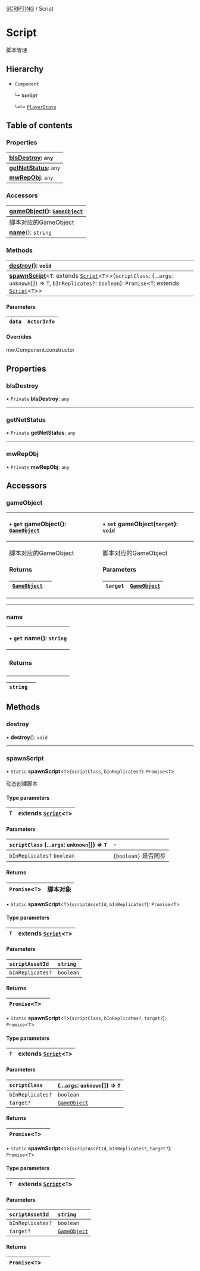 [SCRIPTING](../groups/Core.SCRIPTING.md) / Script

# Script <Badge type="tip" text="Class" /> <Score text="Script" />

<span class="content-big">

脚本管理

</span>

## Hierarchy

- `Component`

  ↳ **`Script`**

  ↳↳ [`PlayerState`](mw.PlayerState.md)

## Table of contents

### Properties <Score text="Properties" /> 
| **[bIsDestroy](mw.Script.md#bisdestroy)**: `any`  |
| :----- |
| **[getNetStatus](mw.Script.md#getnetstatus)**: `any` |
| **[mwRepObj](mw.Script.md#mwrepobj)**: `any` |

### Accessors <Score text="Accessors" /> 
| **[gameObject](mw.Script.md#gameobject)**(): [`GameObject`](mw.GameObject.md)  |
| :-----|
| 脚本对应的GameObject|
| **[name](mw.Script.md#name)**(): `string` |

### Methods <Score text="Methods" /> 
| **[destroy](mw.Script.md#destroy)**(): `void`  |
| :----- |
| **[spawnScript](mw.Script.md#spawnscript)**<`T`: extends [`Script`](mw.Script.md)<`T`\>\>(`scriptClass`: (...`args`: `unknown`[]) => `T`, `bInReplicates?`: `boolean`): `Promise`<`T`: extends [`Script`](mw.Script.md)<`T`\>\> |

#### Parameters

| `data` | `ActorInfo` |
| :------ | :------ |

#### Overrides

mw.Component.constructor

## Properties

### bIsDestroy <Score text="bIsDestroy" /> 

• `Private` **bIsDestroy**: `any`

___

### getNetStatus <Score text="getNetStatus" /> 

• `Private` **getNetStatus**: `any`

___

### mwRepObj <Score text="mwRepObj" /> 

• `Private` **mwRepObj**: `any`

## Accessors

### gameObject <Score text="gameObject" /> 

<table class="get-set-table">
<thead><tr>
<th style="text-align: left">

• `get` **gameObject**(): [`GameObject`](mw.GameObject.md) 

</th>
<th style="text-align: left">

• `set` **gameObject**(`target`): `void` 

</th>
</tr></thead>
<tbody><tr>
<td style="text-align: left">


脚本对应的GameObject


#### Returns

| [`GameObject`](mw.GameObject.md) |  |
| :------ | :------ |


</td>
<td style="text-align: left">


脚本对应的GameObject


#### Parameters

| `target` | [`GameObject`](mw.GameObject.md) |
| :------ | :------ |



</td>
</tr></tbody>
</table>

___

### name <Score text="name" /> 

<table class="get-set-table">
<thead><tr>
<th style="text-align: left">

• `get` **name**(): `string`

</th>
</tr></thead>
<tbody><tr>
<td style="text-align: left">


#### Returns

</td>
</tr></tbody>
</table>

| `string` |  |
| :------ | :------ |

## Methods

### destroy <Score text="destroy" /> 

• **destroy**(): `void`


___

### spawnScript <Score text="spawnScript" /> 

• `Static` **spawnScript**<`T`\>(`scriptClass`, `bInReplicates?`): `Promise`<`T`\>

动态创建脚本

#### Type parameters

| `T` | extends [`Script`](mw.Script.md)<`T`\> |
| :------ | :------ |

#### Parameters

| `scriptClass` (...`args`: `unknown`[]) => `T` | - |
| :------ | :------ |
| `bInReplicates?` `boolean` | `{boolean}` 是否同步 |

#### Returns

| `Promise`<`T`\> | 脚本对象 |
| :------ | :------ |

• `Static` **spawnScript**<`T`\>(`scriptAssetId`, `bInReplicates?`): `Promise`<`T`\>

#### Type parameters

| `T` | extends [`Script`](mw.Script.md)<`T`\> |
| :------ | :------ |

#### Parameters

| `scriptAssetId` | `string` |
| :------ | :------ |
| `bInReplicates?` | `boolean` |

#### Returns

| `Promise`<`T`\> |  |
| :------ | :------ |

• `Static` **spawnScript**<`T`\>(`scriptClass`, `bInReplicates?`, `target?`): `Promise`<`T`\>

#### Type parameters

| `T` | extends [`Script`](mw.Script.md)<`T`\> |
| :------ | :------ |

#### Parameters

| `scriptClass` | (...`args`: `unknown`[]) => `T` |
| :------ | :------ |
| `bInReplicates?` | `boolean` |
| `target?` | [`GameObject`](mw.GameObject.md) |

#### Returns

| `Promise`<`T`\> |  |
| :------ | :------ |

• `Static` **spawnScript**<`T`\>(`scriptAssetId`, `bInReplicates?`, `target?`): `Promise`<`T`\>

#### Type parameters

| `T` | extends [`Script`](mw.Script.md)<`T`\> |
| :------ | :------ |

#### Parameters

| `scriptAssetId` | `string` |
| :------ | :------ |
| `bInReplicates?` | `boolean` |
| `target?` | [`GameObject`](mw.GameObject.md) |

#### Returns

| `Promise`<`T`\> |  |
| :------ | :------ |
